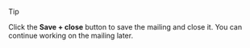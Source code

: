 <!-- markdownlint-disable-file MD041 -->
> [!TIP]
> Click the **Save + close** button to save the mailing and close it. You can continue working on the mailing later.
